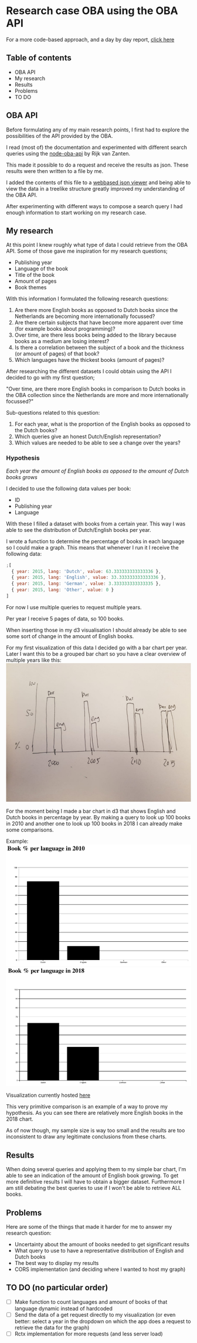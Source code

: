 # Research case OBA using the OBA API

For a more code-based approach, and a day by day report, [click here](README-code.md)

## Table of contents

- OBA API
- My research
- Results
- Problems
- TO DO

## OBA API

Before formulating any of my main research points, I first had to explore the possibilities of the API provided by the OBA.

I read (most of) the documentation and experimented with different search queries using the [node-oba-api](https://github.com/rijkvanzanten/node-oba-api) by Rijk van Zanten.

This made it possible to do a request and receive the results as json. These results were then written to a file by me.

I added the contents of this file to a [webbased json viewer](http://jsonviewer.stack.hu) and being able to view the data in a treelike structure greatly improved my understanding of the OBA API.

After experimenting with different ways to compose a search query I had enough information to start working on my research case.

## My research

At this point I knew roughly what type of data I could retrieve from the OBA API. Some of those gave me inspiration for my research questions;

- Publishing year
- Language of the book
- Title of the book
- Amount of pages
- Book themes

With this information I formulated the following research questions:

1. Are there more English books as opposed to Dutch books since the Netherlands are becoming more internationally focussed?
2. Are there certain subjects that have become more apparent over time (for example books about programming)?
3. Over time, are there less books being added to the library because books as a medium are losing interest?
4. Is there a correlation between the subject of a book and the thickness (or amount of pages) of that book?
5. Which languages have the thickest books (amount of pages)?

After researching the different datasets I could obtain using the API I decided to go with my first question;

"Over time, are there more English books in comparison to Dutch books in the OBA collection since the Netherlands are more and more internationally focussed?"

Sub-questions related to this question:

1. For each year, what is the proportion of the English books as opposed to the Dutch books?
2. Which queries give an honest Dutch/English representation?
3. Which values are needed to be able to see a change over the years?

### Hypothesis

_Each year the amount of English books as opposed to the amount of Dutch books grows_

I decided to use the following data values per book:

- ID
- Publishing year
- Language

With these I filled a dataset with books from a certain year. This way I was able to see the distribution of Dutch/English books per year.

I wrote a function to determine the percentage of books in each language so I could make a graph. This means that whenever I run it I receive the following data:

```js
;[
  { year: 2015, lang: 'Dutch', value: 63.333333333333336 },
  { year: 2015, lang: 'English', value: 33.333333333333336 },
  { year: 2015, lang: 'German', value: 3.333333333333335 },
  { year: 2015, lang: 'Other', value: 0 }
]
```

For now I use multiple queries to request multiple years.

Per year I receive 5 pages of data, so 100 books.

When inserting those in my d3 visualisation I should already be able to see some sort of change in the amount of English books.

For my first visualization of this data I decided go with a bar chart per year. Later I want this to be a grouped bar chart so you have a clear overview of multiple years like this:
![Bar chart](./schets.jpeg)

For the moment being I made a bar chart in d3 that shows English and Dutch books in percentage by year. By making a query to look up 100 books in 2010 and another one to look up 100 books in 2018 I can already make some comparisons.

Example:
![screenshot 2010](./screenshot2010.png)
![screenshot 2018](./screenshot2018.png)

Visualization currently hosted [here](https://joostflick.github.io/functional-programming/)

This very primitive comparison is an example of a way to prove my hypothesis. As you can see there are relatively more English books in the 2018 chart.

As of now though, my sample size is way too small and the results are too inconsistent to draw any legitimate conclusions from these charts.

## Results

When doing several queries and applying them to my simple bar chart, I'm able to see an indication of the amount of English book growing. To get more definitive results I will have to obtain a bigger dataset. Furthermore I am still debating the best queries to use if I won't be able to retrieve ALL books.

## Problems

Here are some of the things that made it harder for me to answer my research question:

- Uncertainty about the amount of books needed to get significant results
- What query to use to have a representative distribution of English and Dutch books
- The best way to display my results
- CORS implementation (and deciding where I wanted to host my graph)

## TO DO (no particular order)

- [ ] Make function to count languages and amount of books of that language dynamic instead of hardcoded
- [ ] Send the data of a get request directly to my visualization (or even better: select a year in the dropdown on which the app does a request to retrieve the data for the graph)
- [ ] Rctx implementation for more requests (and less server load)
